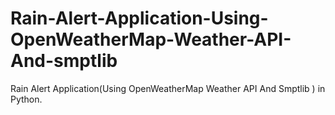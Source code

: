 # Rain-Alert-Application-Using-OpenWeatherMap-Weather-API-And-smptlib
Rain Alert Application(Using OpenWeatherMap Weather API And Smptlib ) in Python.
